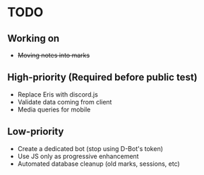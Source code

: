 # TODO

## Working on

- ~~Moving notes into marks~~

## High-priority (Required before public test)

- Replace Eris with discord.js
- Validate data coming from client
- Media queries for mobile

## Low-priority

- Create a dedicated bot (stop using D-Bot's token)
- Use JS only as progressive enhancement
- Automated database cleanup (old marks, sessions, etc)
